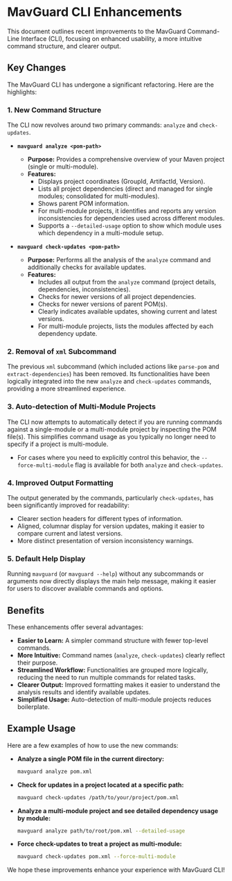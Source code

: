 # MavGuard CLI Enhancements

This document outlines recent improvements to the MavGuard Command-Line Interface (CLI), focusing on enhanced usability, a more intuitive command structure, and clearer output.

## Key Changes

The MavGuard CLI has undergone a significant refactoring. Here are the highlights:

### 1. New Command Structure

The CLI now revolves around two primary commands: `analyze` and `check-updates`.

*   **`mavguard analyze <pom-path>`**
    *   **Purpose:** Provides a comprehensive overview of your Maven project (single or multi-module).
    *   **Features:**
        *   Displays project coordinates (GroupId, ArtifactId, Version).
        *   Lists all project dependencies (direct and managed for single modules; consolidated for multi-modules).
        *   Shows parent POM information.
        *   For multi-module projects, it identifies and reports any version inconsistencies for dependencies used across different modules.
        *   Supports a `--detailed-usage` option to show which module uses which dependency in a multi-module setup.

*   **`mavguard check-updates <pom-path>`**
    *   **Purpose:** Performs all the analysis of the `analyze` command and additionally checks for available updates.
    *   **Features:**
        *   Includes all output from the `analyze` command (project details, dependencies, inconsistencies).
        *   Checks for newer versions of all project dependencies.
        *   Checks for newer versions of parent POM(s).
        *   Clearly indicates available updates, showing current and latest versions.
        *   For multi-module projects, lists the modules affected by each dependency update.

### 2. Removal of `xml` Subcommand

The previous `xml` subcommand (which included actions like `parse-pom` and `extract-dependencies`) has been removed. Its functionalities have been logically integrated into the new `analyze` and `check-updates` commands, providing a more streamlined experience.

### 3. Auto-detection of Multi-Module Projects

The CLI now attempts to automatically detect if you are running commands against a single-module or a multi-module project by inspecting the POM file(s). This simplifies command usage as you typically no longer need to specify if a project is multi-module.
*   For cases where you need to explicitly control this behavior, the `--force-multi-module` flag is available for both `analyze` and `check-updates`.

### 4. Improved Output Formatting

The output generated by the commands, particularly `check-updates`, has been significantly improved for readability:
*   Clearer section headers for different types of information.
*   Aligned, columnar display for version updates, making it easier to compare current and latest versions.
*   More distinct presentation of version inconsistency warnings.

### 5. Default Help Display

Running `mavguard` (or `mavguard --help`) without any subcommands or arguments now directly displays the main help message, making it easier for users to discover available commands and options.

## Benefits

These enhancements offer several advantages:

*   **Easier to Learn:** A simpler command structure with fewer top-level commands.
*   **More Intuitive:** Command names (`analyze`, `check-updates`) clearly reflect their purpose.
*   **Streamlined Workflow:** Functionalities are grouped more logically, reducing the need to run multiple commands for related tasks.
*   **Clearer Output:** Improved formatting makes it easier to understand the analysis results and identify available updates.
*   **Simplified Usage:** Auto-detection of multi-module projects reduces boilerplate.

## Example Usage

Here are a few examples of how to use the new commands:

*   **Analyze a single POM file in the current directory:**
    ```bash
    mavguard analyze pom.xml
    ```

*   **Check for updates in a project located at a specific path:**
    ```bash
    mavguard check-updates /path/to/your/project/pom.xml
    ```

*   **Analyze a multi-module project and see detailed dependency usage by module:**
    ```bash
    mavguard analyze path/to/root/pom.xml --detailed-usage
    ```

*   **Force check-updates to treat a project as multi-module:**
    ```bash
    mavguard check-updates pom.xml --force-multi-module
    ```
We hope these improvements enhance your experience with MavGuard CLI!

